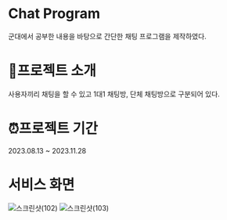 # Chat Program
군대에서 공부한 내용을 바탕으로 간단한 채팅 프로그램을 제작하였다.
# 📘프로젝트 소개
사용자끼리 채팅을 할 수 있고 1대1 채팅방, 단체 채팅방으로 구분되어 있다.
# ⏰프로젝트 기간
2023.08.13 ~ 2023.11.28
# 서비스 화면
![스크린샷(102)](https://github.com/user-attachments/assets/01f0be3a-280e-43b9-b808-be60c2d2c6fc)
![스크린샷(103)](https://github.com/user-attachments/assets/e7d1d6ea-9f5c-42f2-b7d9-500e54ed4341)
